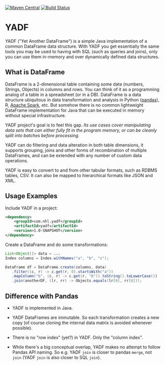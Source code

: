 [![Maven Central](https://img.shields.io/maven-central/v/com.nhl.yadf/yadf.svg)](https://maven-badges.herokuapp.com/maven-central/com.nhl.yadf/yadf/)
[![Build Status](https://travis-ci.org/nhl/yadf.svg)](https://travis-ci.org/nhl/yadf)

# YADF

YADF ("Yet Another DataFrame") is a simple Java implementation of a common
DataFrame data structure. With YADF you get essentially the same tools
you may be used to having with SQL (such as queries and joins), only you
can use them in-memory and over dynamically defined data structures.

## What is DataFrame

DataFrame is a 2-dimensional table containing some data (numbers, Strings, Objects)
in columns and rows. You can think of it as a programming analog of a
table in a spreadsheet (or in a DB). DataFrame is a data structure
ubiquitous in data transformation and analysis
in Python ([pandas](https://pandas.pydata.org/)), R,
[Apache Spark](https://spark.apache.org/docs/latest/sql-programming-guide.html#datasets-and-dataframes), etc.
But somehow there is no common lightweight DataFrame implementation
for Java that can be executed in memory without special infrastructure.

YADF project's goal is to feel this gap. _Its use cases cover manipulating
data sets that can either fully fit in the program memory, or can be cleanly split into
batches before processing._

YADF can do filtering and data alteration in both table dimensions, it
supports grouping, joins and other forms of recombination of multiple
DataFrames, and can be extended with any number of custom data operations.

YADF is easy to convert to and from other tabular formats, such as
RDBMS tables, CSV. It can also be mapped to hierarchical formats like
JSON and XML.

## Usage Examples

Include YADF in a project:

```xml
<dependency>
    <groupId>com.nhl.yadf</groupId>
    <artifactId>yadf</artifactId>
    <version>1.0-SNAPSHOT</version>
</dependency>
```

Create a DataFrame and do some transformations:

```java
List<Object[]> data = ...
Index columns = Index.withNames("a", "b", "c");

DataFrame df = DataFrame.create(columns, data)
   .filter((c, r) -> c.get(r, 0).startsWith("a"))
   .mapColumn("b", (c, r) -> c.get(r, "b")).toString().toLowerCase())
   .join(anotherDF, (lr, rr) -> Objects.equals(lr[0], rr[0]));
```

## Difference with Pandas

* YADF is implemented in Java.

* YADF DataFrames are immutable. So each transformation creates a new
copy (of course cloning the internal data matrix is avoided whenever
possible).

* There is no "row index" (yet?) in YADF. Only the "column index".

* While there's a big conceptual overlap, YADF makes no attempt to follow
Pandas API naming. So e.g. YADF `join` is closer to pandas `merge`,
not `join` (YADF `join` is also closer to SQL `join`).